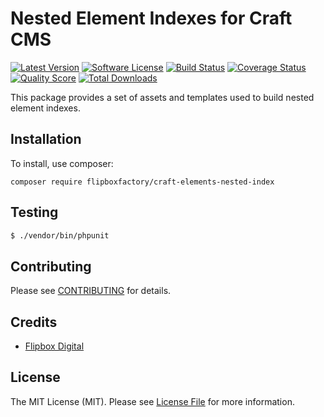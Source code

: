 # Nested Element Indexes for Craft CMS
[![Latest Version](https://img.shields.io/github/release/flipboxfactory/craft-elements-nested-index.svg?style=flat-square)](https://github.com/flipboxfactory/craft-elements-nested-index/releases)
[![Software License](https://img.shields.io/badge/license-MIT-brightgreen.svg?style=flat-square)](LICENSE.md)
[![Build Status](https://img.shields.io/travis/flipboxfactory/craft-elements-nested-index/master.svg?style=flat-square)](https://travis-ci.org/flipboxfactory/craft-elements-nested-index)
[![Coverage Status](https://img.shields.io/scrutinizer/coverage/g/flipboxfactory/craft-elements-nested-index.svg?style=flat-square)](https://scrutinizer-ci.com/g/flipboxfactory/craft-elements-nested-index/code-structure)
[![Quality Score](https://img.shields.io/scrutinizer/g/flipboxfactory/craft-elements-nested-index.svg?style=flat-square)](https://scrutinizer-ci.com/g/flipboxfactory/craft-elements-nested-index)
[![Total Downloads](https://img.shields.io/packagist/dt/flipboxfactory/craft-elements-nested-index.svg?style=flat-square)](https://packagist.org/packages/flipboxfactory/craft-elements-nested-index)

This package provides a set of assets and templates used to build nested element indexes.

## Installation

To install, use composer:

```
composer require flipboxfactory/craft-elements-nested-index
```

## Testing

``` bash
$ ./vendor/bin/phpunit
```

## Contributing

Please see [CONTRIBUTING](https://github.com/flipboxfactory/craft-elements-nested-index/blob/master/CONTRIBUTING.md) for details.


## Credits

- [Flipbox Digital](https://github.com/flipbox)

## License

The MIT License (MIT). Please see [License File](https://github.com/flipboxfactory/craft-elements-nested-index/blob/master/LICENSE) for more information.
